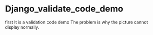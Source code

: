 # Django_validate_code_demo
first
It is a validation code demo
The problem is why the picture cannot display normally.
